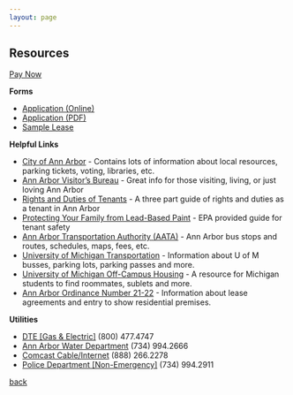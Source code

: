 ```yaml
---
layout: page
---
```


## Resources

[Pay Now](/PayNow)

**Forms**<br/>
* [Application (Online)](/onlineapplication)
* [Application (PDF)](/assets/Application_doc.pdf)
* [Sample Lease](/assets/Sample_Lease.pdf)

**Helpful Links**<br/>

* [City of Ann Arbor](https://www.a2gov.org/Pages/default.aspx) - Contains lots of information about local resources, parking tickets, voting, libraries, etc.<br/>
* [Ann Arbor Visitor&#8217;s Bureau](http://www.visitannarbor.org/) - Great info for those visiting, living, or just loving Ann Arbor<br/>
* [Rights and Duties of Tenants](/assets/rights-and-duties.pdf) - A three part guide of rights and duties as a tenant in Ann Arbor<br/>
* [Protecting Your Family from Lead-Based Paint](/assets/Lead-based-paint.pdf) - EPA provided guide for tenant safety<br/>
* [Ann Arbor Transportation Authority (AATA)](http://www.theride.org/) - Ann Arbor bus stops and routes, schedules, maps, fees, etc.<br/>
* [University of Michigan Transportation](https://ltp.umich.edu/transit/routes.php) - Information about U of M busses, parking lots, parking passes and more.<br/>
* [University of Michigan Off-Campus Housing](https://offcampushousing.umich.edu/resource) - A resource for Michigan students to find roommates, sublets and more.<br/>
* [Ann Arbor Ordinance Number 21-22](/assets/AnnArbor_21-22.pdf) - Information about lease agreements and entry to show residential premises.<br/>

**Utilities**<br/>

* [DTE [Gas & Electric]](https://newlook.dteenergy.com/wps/wcm/connect/dte-web/home) (800) 477.4747<br/>
* [Ann Arbor Water Department](https://www.a2gov.org/services/water-billing/pages/default.aspx) (734) 994.2666<br/>
* [Comcast Cable/Internet](https://my.xfinity.com/?cid=cust) (888) 266.2278<br/>
* [Police Department [Non-Emergency]](https://www.a2gov.org/departments/police/Pages/default.aspx) (734) 994.2911<br/>

[back](./)
